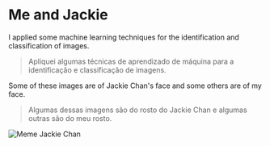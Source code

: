 # Me and Jackie
I applied some machine learning techniques for the identification and classification of images.
>Apliquei algumas técnicas de aprendizado de máquina para a identificação e classificação de imagens.

Some of these images are of Jackie Chan's face and some others are of my face.
>Algumas dessas imagens são do rosto do Jackie Chan e algumas outras são do meu rosto. 

![Meme Jackie Chan](https://i.pinimg.com/564x/02/eb/0a/02eb0a01c39b4b07de7f3aa6a081ef5c.jpg)

